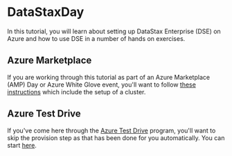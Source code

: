 # DataStaxDay

In this tutorial, you will learn about setting up DataStax Enterprise (DSE) on Azure and how to use DSE in a number of hands on exercises.

## Azure Marketplace
If you are working through this tutorial as part of an Azure Marketplace (AMP) Day or Azure White Glove event, you'll want to follow [these instructions](./Azure%20Marketplace.md) which include the setup of a cluster.

## Azure Test Drive
If you've come here through the [Azure Test Drive](https://testdrive.azure.com/#/test-drive/datastax.datastax-enterprisesingledc) program, you'll want to skip the provision step as that has been done for you automatically.  You can start [here](./Test%20Drive.md).
